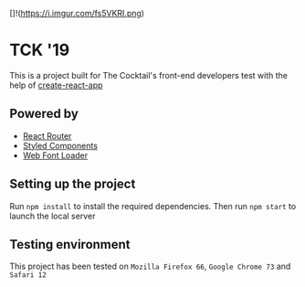 []!(https://i.imgur.com/fs5VKRI.png)
# TCK '19
This is a project built for The Cocktail's front-end developers test with the help of [create-react-app](https://github.com/facebook/create-react-app)
## Powered by
* [React Router](https://reacttraining.com/react-router/web/guides/quick-start)
* [Styled Components](https://github.com/styled-components/styled-components)
* [Web Font Loader](https://github.com/typekit/webfontloader)
## Setting up the project
Run `npm install` to install the required dependencies. Then run `npm start` to launch the local server
## Testing environment
This project has been tested on `Mozilla Firefox 66`, `Google Chrome 73` and `Safari 12`
